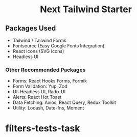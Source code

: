 <h1 align="center">Next Tailwind Starter</h1>

## Packages Used

- Tailwind / Tailwind Forms
- Fontsource (Easy Google Fonts Integration)
- React Icons (SVG Icons)
- Headless UI

### Other Recommended Packages

- Forms: React Hooks Forms, Formik
- Form Validation: Yup, Zod
- UI: Headless UI, Radix UI
- Alerts: React Hot Toast
- Data Fetching: Axios, React Query, Redux Toolkit
- Utility: Lodash, Date-fns, Moment
# filters-tests-task
